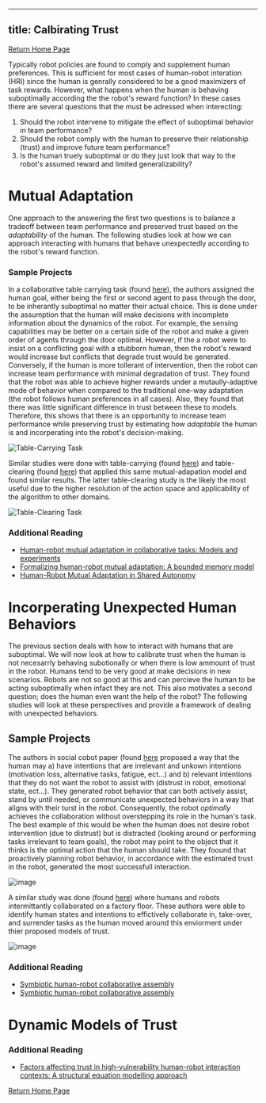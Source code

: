 
---
title: Calbirating Trust
---

[Return Home Page](../index.md)

Typically robot policies are found to comply and supplement human preferences. This is sufficient for most cases of human-robot interation (HRI) since the human is genrally considered to be a good maximizers of task rewards.  However, what happens when the human is behaving suboptimally according the the robot's reward function? In these cases there are several questions that the must be adressed when interecting:

1. Should the robot intervene to mitigate the effect of suboptimal behavior in team performance?
2. Should the robot comply with the human to preserve their relationship (trust) and improve future team performance?
3. Is the human truely suboptimal or do they just look that way to the robot's assumed reward and limited generalizability?  

# Mutual Adaptation
One approach to the answering the first two questions is to balance a tradeoff between team performance and preserved trust based on the _adaptability_ of the human. The following studies look at how we can approach interacting with humans that behave unexpectedly according to the robot's reward function.

### Sample Projects
In a collaborative table carrying task (found [here](https://journals.sagepub.com/doi/10.1177/0278364917690593?icid=int.sj-abstract.similar-articles.3)), the authors assigned the human goal, either being the first or second agent to pass through the door, to be inherantly suboptimal no matter their actual choice. This is done under the assumption that the human will make decisions with incomplete information about the dynamics of the robot. For example, the sensing capabilities may be better on a certain side of the robot and make a given order of agents through the door optimal. However, if the a robot were to insist on a conflicting goal with a stubborn human, then the robot's reward would increase but conflicts that degrade trust would be generated. Conversely, if the human is more tollerant of intervention, then the robot can increase team performance with minimal degradation of trust. They found that the robot was able to achieve higher rewards under a mutaully-adaptive mode of behavior when compared to the traditional one-way adaptation (the robot follows human preferences in all cases). Also, they found that there was little significant difference in trust between these to models.  Therefore, this shows that there is an opportunity to increase team performance while preserving trust by estimating how _adaptable_ the human is and incorperating into the robot's decision-making.

![Table-Carrying Task](https://user-images.githubusercontent.com/62581907/163048246-85f3c24b-0f8b-4946-a6fa-4f4c4c19aa14.png)

Similar studies were done with table-carrying (found [here](https://ieeexplore.ieee.org/abstract/document/7451736?casa_token=O9MJeLpLVjEAAAAA:dZ8wx4hJri3LY_tx9bdiQhvKDuqQqrv5iN9On3Sic7LRHzF47O9tovLZWJVmFIa6HQy5sK7TJA)) and table-clearing (found [here](https://arxiv.org/abs/1701.07851)) that applied this same mutual-adapation model and found similar results. The latter table-clearing study is the likely the most useful due to the higher resolution of the action space and applicability of the algorithm to other domains.

![Table-Clearing Task](https://user-images.githubusercontent.com/62581907/163049599-7651d521-52fc-4274-a50d-dfac1a2f156a.png)

### Additional Reading
+ [Human-robot mutual adaptation in collaborative tasks: Models and experiments](https://journals.sagepub.com/doi/10.1177/0278364917690593?icid=int.sj-abstract.similar-articles.3)
+ [Formalizing human-robot mutual adaptation: A bounded memory model](https://ieeexplore.ieee.org/abstract/document/7451736?casa_token=O9MJeLpLVjEAAAAA:dZ8wx4hJri3LY_tx9bdiQhvKDuqQqrv5iN9On3Sic7LRHzF47O9tovLZWJVmFIa6HQy5sK7TJA)
+ [Human-Robot Mutual Adaptation in Shared Autonomy](https://arxiv.org/abs/1701.07851)


# Incorperating Unexpected Human Behaviors
The previous section deals with how to interact with humans that are suboptimal. We will now look at how to calibrate trust when the human is not necesarrly behaving subotionally or when there is low ammount of trust in the robot.  Humans tend to be very good at make decisions in new scenarios. Robots are not so good at this and can percieve the human to be acting suboptimally when infact they are not. This also motivates a second question; does the human even want the help of the robot? The following studies will look at these perspectives and provide a framework of dealing with unexpected behaviors.

## Sample Projects
The authors in social cobot paper (found [here](https://www.sciencedirect.com/science/article/abs/pii/S0007850619301593?casa_token=APqvpoaiT1QAAAAA:4ttyWewDfeyilQtHYyGLGREwu3nwPehZK1i5IYSaVh0iFgt3c6o3e-GGg1HYReu2-2yi98CnbC8) proposed a way that the human may a) have intentions that are irrelevant and unkown intentions (motivation loss, alternative tasks, fatigue, ect...) and b) relevant intentions that they do not want the robot to assist with (distrust in robot, emotional state, ect...). They generated robot behavior that can both actively assist, stand by until needed, or communicate unexpected behaviors in a way that aligns with their turst in the robot. Consequently, the robot _optimally_ achieves the collaboration without overstepping its role in the human's task. The best example of this would be when the human does not desire robot intervention (due to distrust) but is distracted (looking around or performing tasks irrelevant to team goals), the robot may point to the object that it thinks is the optimal action that the human should take. They foound that proactively planning robot behavior, in accordance with the estimated trust in the robot, generated the most successfull interaction.

![image](https://user-images.githubusercontent.com/62581907/163053105-f85a42df-2320-4edf-86dc-62f1daa04b71.png)

A similar study was done (found [here](https://www.sciencedirect.com/science/article/abs/pii/S0007850619301593)) where humans and robots intermittantly collaborated on a factory floor. These authors were able to identify human states and intentions to effictively collaborate in, take-over, and surrender tasks as the human moved around this enviorment under thier proposed models of trust.

![image](https://user-images.githubusercontent.com/62581907/163054028-91e5598e-53a2-4493-b4d7-f9c9459034c7.png)



### Additional Reading
+ [Symbiotic human-robot collaborative assembly](https://www.sciencedirect.com/science/article/abs/pii/S0007850619301593?casa_token=APqvpoaiT1QAAAAA:4ttyWewDfeyilQtHYyGLGREwu3nwPehZK1i5IYSaVh0iFgt3c6o3e-GGg1HYReu2-2yi98CnbC8)
+ [Symbiotic human-robot collaborative assembly](https://www.sciencedirect.com/science/article/abs/pii/S0007850619301593)


# Dynamic Models of Trust

### Additional Reading
+ [Factors affecting trust in high-vulnerability human-robot interaction contexts: A structural equation modelling approach](https://www.sciencedirect.com/science/article/pii/S0003687020300132)




[Return Home Page](../index.md)
